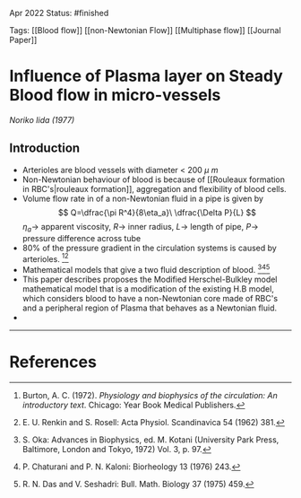 Apr 2022
Status: #finished 

Tags: [[Blood flow]] [[non-Newtonian Flow]] [[Multiphase flow]] [[Journal Paper]]

# Influence of Plasma layer on Steady Blood flow in micro-vessels
*Noriko Iida (1977)*

## Introduction 
- Arterioles are blood vessels with diameter < 200 $\mu \ m$
- Non-Newtonian behaviour of blood is because of [[Rouleaux formation in RBC's|rouleaux formation]], aggregation and flexibility of blood cells. 
- Volume flow rate in of a non-Newtonian fluid in a pipe is given by 
$$
Q=\dfrac{\pi R^4}{8\eta_a}\ \dfrac{\Delta P}{L}
$$
 $\eta_a\rightarrow$ apparent viscosity, $R\rightarrow$ inner radius, $L\rightarrow$ length of pipe, $P\rightarrow$ pressure difference across tube
- 80% of the pressure gradient in the circulation systems is caused by arterioles. [^2][^3]
- Mathematical models that give a two fluid description of blood. [^10][^11][^12]
- This paper describes proposes the Modified Herschel-Bulkley model mathematical model that is a modification of the existing H.B model, which considers blood to have a non-Newtonian core made of RBC's and a peripheral region of Plasma that behaves as a Newtonian fluid.  
- 

---
# References

[^2]: Burton, A. C. (1972). _Physiology and biophysics of the circulation: An introductory text_. Chicago: Year Book Medical Publishers.
[^3]: E. U. Renkin and S. Rosell: Acta Physiol. Scandinavica 54 (1962) 381.
[^10]: S. Oka: Advances in Biophysics, ed. M. Kotani (University Park Press, Baltimore, London and Tokyo, 1972) Vol. 3, p. 97. 
[^11]: P. Chaturani and P. N. Kaloni: Biorheology 13 (1976) 243. 
[^12]: R. N. Das and V. Seshadri: Bull. Math. Biology 37 (1975) 459.
